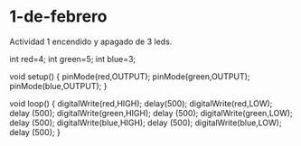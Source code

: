 # 1-de-febrero
Actividad 1 encendido y apagado de 3 leds.

int red=4;
int green=5;
int blue=3;

void setup() {
pinMode(red,OUTPUT);
pinMode(green,OUTPUT);
pinMode(blue,OUTPUT);
}

void loop() {
digitalWrite(red,HIGH);
delay(500);
digitalWrite(red,LOW);
delay (500);
digitalWrite(green,HIGH);
delay (500);
digitalWrite(green,LOW);
delay (500);
digitalWrite(blue,HIGH);
delay (500);
digitalWrite(blue,LOW);
delay (500);
}
